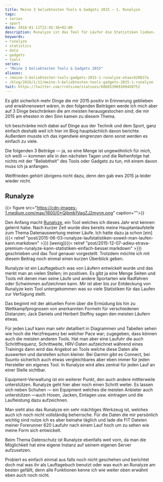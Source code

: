```yaml
---
title: Meine 3 beliebtesten Tools & Gadgets 2015 — 1. Runalyze
tags:
- series
- sport
date: 2016-01-11T22:45:38+02:00
description: Runalyze ist das Tool für Läufer die Statistiken lieben.
keywords:
- runalyze
- statistics
- data
- gadgets
- tools
series:
- "Meine 3 beliebtesten Tools & Gadgets 2015"
aliases:
- /meine-3-beliebtesten-tools-gadgets-2015-1-runalyze-e5aac620837a
- /blog/2016/1/11/meine-3-beliebtesten-tools-gadgets-2015-1-runalyze
twit: https://twitter.com/rretsiem/statuses/686853969109450752
---
```


Es gibt sicherlich mehr Dinge die mir 2015 positiv in Erinnerung geblieben und erwähnenswert wären, in den folgenden Beiträgen werde ich mich aber auf 3 Dinge beschränken die am meisten herausgestochen sind; die mir 2015 am ehesten in den Sinn kamen zu diesem Thema.

Ich beschränke mich dabei auf Dinge aus der Technik und dem Sport, ganz einfach deshalb weil ich hier im Blog hauptsächlich davon berichte. Außerdem musste ich das irgendwie eingrenzen denn sonst werden es einfach zu viele.

Die folgenden 3 Beiträge — ja, so eine Menge ist ungewöhnlich für mich, ich weiß — kommen alle in den nächsten Tagen und die Reihenfolge hat nichts mit der "Beliebtheit" des Tools oder Gadgets zu tun, mit einem davon muss ich ja anfangen.

Weltfrieden gehört übrigens nicht dazu, denn den gab ews 2015 ja leider wieder nicht.

## Runalyze

{{< figure src="https://cdn-images-1.medium.com/max/1600/0*Qjbmb1VagZJ2myrm.png" caption="">}}

Den Anfang macht [Runalyze](https://runalyze.com/), ein Tool welches ich dieses Jahr erst kennen gelernt habe. Nach kurzer Zeit wurde dies bereits meine Hauptanlaufstelle zum Thema Datenauswertung meiner Läufe. Ich hatte dazu ja schon [ein]({{< relref "post/2015-06-03-runalyze-laufstatistiken-soweit-man-laufen-kann.markdown" >}}) [wenig]({{< relref "post/2015-12-07-adieu-strava-premium-runalyze-kann-statistiken-einfach-besser.markdown" >}}) geschrieben und das Tool genauer vorgestellt. Trotzdem möchte ich mit diesem Beitrag noch einmal einen kurzen Überblick geben.

Runalyze ist ein Lauftagebuch was von Läufern entwickelt wurde und das merkt man an vielen Stellen; im positiven. Es gibt ja eine Menge Seiten und Tools mit denen man seine Läufe und andere Sportarten wie Radfahren oder Schwimmen aufzeichnen kann. Mir ist aber bis zur Entdeckung von Runalyze kein Tool untergekommen was so viele Statistiken für das Laufen zur Verfügung stellt.

Das beginnt mit der aktuellen Form über die Ermüdung bis hin zu Wettkampfprognosen von anerkannten Formeln für verschiedenen Distanzen; Jack Daniels und Herbert Steffny sagen den meisten Läufern etwas.

Für jeden Lauf kann man sehr detailliert in Diagrammen und Tabellen sehen wie hoch die Herzfrequenz bei welcher Pace war; zugegeben, dass können auch die meisten anderen Tools. Hat man aber eine Laufuhr die auch Schrittfrequenz, Schrittweite, HRV-Daten aufzeichnet während eines Trainings dann wird das Angebot an Tools welche diese Daten alle auswerten und darstellen schon kleiner. Bei Garmin gibt es Connect, bei Suunto sicherlich auch etwas vergleichbares aber eben immer für jeden Hersteller ein eigenes Tool. In Runalyze wird alles zentral für jeden Lauf an einer Stelle sichtbar.

Equipment-Verwaltung ist ein weiterer Punkt, den auch andere mittlerweile unterstützen. Runalyze geht hier aber noch einen Schritt weiter. Es lassen sich neben Schuhen — ein Equipment welches die meisten Anbieter auch unterstützen —auch Hosen, Jacken, Einlagen usw. eintragen und die Laufleistung dazu aufzeichnen.

Man sieht also das Runalyze ein sehr mächtiges Werkzeug ist, welches auch ich noch nicht vollständig beherrsche. Für die Daten die mir persönlich wichtig sind nutze ich es aber beinahe täglich und lade die FIT Dateien meiner Forerunner 620 Laufuhr nach einem Lauf hoch um zu sehen wie meine Form sich entwickelt.

Beim Thema Datenschutz ist Runalyze ebenfalls weit vorn, da man die Möglichkeit hat eine eigene Instanz auf seinem eigenen Server aufzusetzen.

Probiert es einfach einmal aus falls noch nicht geschehen und berichtet doch mal was ihr als Lauftagebuch benutzt oder was euch an Runalyze am besten gefällt, denn alle Funktionen kenne ich wie weiter oben erwähnt eben auch noch nicht.
